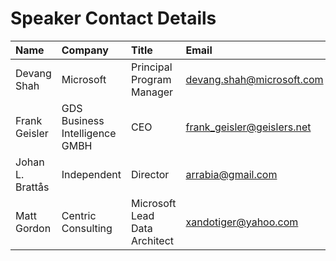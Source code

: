 # Speaker Contact Details

| Name             | Company                        | Title                         | Email                                                             | LinkedIn                                                        |
| :--------------- | :----------------------------- | :---------------------------- | :---------------------------------------------------------------- | :-------------------------------------------------------------- |
| Devang Shah      | Microsoft                      | Principal Program Manager     | [devang.shah@microsoft.com](mailto://devang.shah@microsoft.com)   | [/in/shahdevang](https://www.linkedin.com/in/shahdevang/)       |
| Frank Geisler    | GDS Business Intelligence GMBH | CEO                           | [frank_geisler@geislers.net](mailto://frank_geisler@geislers.net) | [in/frank-geisler/](https://www.linkedin.com/in/frank-geisler/) |
| Johan L. Brattås | Independent                    | Director                      | [arrabia@gmail.com](mailto://arrabia@gmail.com)                   | [/in/johanludvig](https://www.linkedin.com/in/johanludvig/)     |
| Matt Gordon      | Centric Consulting             | Microsoft Lead Data Architect | [xandotiger@yahoo.com](mailto://xandotiger@yahoo.com)             | [/in/sqlatspeed/](https://www.linkedin.com/in/sqlatspeed/)      |

